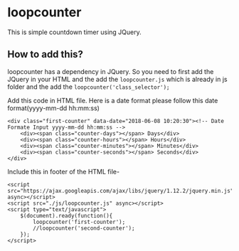 # loopcounter

This is simple countdown timer using JQuery.

## How to add this?
loopcounter has a dependency in JQuery. So you need to first add the JQuery in your HTML and the add the `loopcounter.js` which is already in js folder and the add the `loopcounter('class_selector');`

Add this code in HTML file. Here is a date format please follow this date format(yyyy-mm-dd hh:mm:ss)
```
<div class="first-counter" data-date="2018-06-08 10:20:30"><!-- Date Formate Input yyyy-mm-dd hh:mm:ss -->
	<div><span class="counter-days"></span> Days</div>
	<div><span class="counter-hours"></span> Hours</div>
	<div><span class="counter-minutes"></span> Minutes</div>
	<div><span class="counter-seconds"></span> Seconds</div>
</div>
```
Include this in footer of the HTML file-
```
<script src="https://ajax.googleapis.com/ajax/libs/jquery/1.12.2/jquery.min.js" async></script>
<script src="./js/loopcounter.js" async></script>
<script type="text/javascript">
	$(document).ready(function(){
		loopcounter('first-counter');
		//loopcounter('second-counter');
	});
</script>
```
